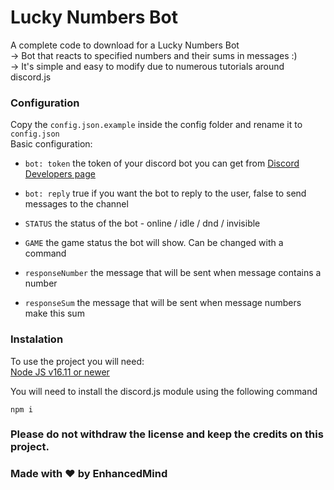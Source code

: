 # Lucky Numbers Bot
A complete code to download for a Lucky Numbers Bot  
-> Bot that reacts to specified numbers and their sums in messages :)  
-> It's simple and easy to modify due to numerous tutorials around discord.js  
  
### Configuration
Copy the `config.json.example` inside the config folder and rename it to `config.json`  
Basic configuration:  
- `bot: token` the token of your discord bot you can get from [Discord Developers page](https://discord.com/developers/applications)  
- `bot: reply` true if you want the bot to reply to the user, false to send messages to the channel  
  
- `STATUS` the status of the bot - online / idle / dnd / invisible  
- `GAME` the game status the bot will show. Can be changed with a command  
  
- `responseNumber` the message that will be sent when message contains a number  
- `responseSum` the message that will be sent when message numbers make this sum  
  
### Instalation
To use the project you will need:  
[Node JS v16.11 or newer](https://nodejs.org/en/)  
  
You will need to install the discord.js module using the following command  

`npm i`  
  
  
### Please do not withdraw the license and keep the credits on this project.
### Made with ❤️ by EnhancedMind  

